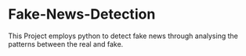 # Fake-News-Detection
This Project employs python to detect fake news through analysing the patterns between the real and fake.
